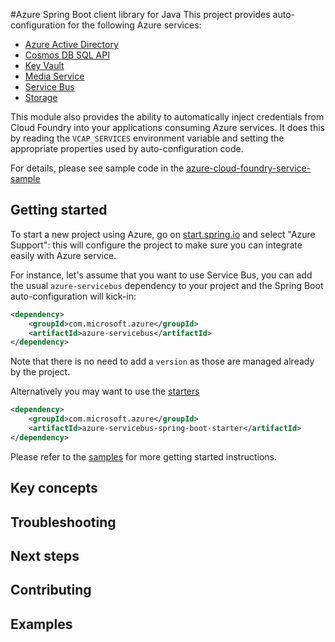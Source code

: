 #Azure Spring Boot client library for Java
This project provides auto-configuration for the following Azure services:

- [Azure Active Directory](../azure-spring-boot-starters/azure-active-directory-spring-boot-starter)
- [Cosmos DB SQL API](../azure-spring-boot-starters/azure-cosmosdb-spring-boot-starter)
- [Key Vault](../azure-spring-boot-starters/azure-keyvault-secrets-spring-boot-starter)
- [Media Service](../azure-spring-boot-starters/azure-mediaservices-spring-boot-starter)
- [Service Bus](../azure-spring-boot-starters/azure-servicebus-spring-boot-starter)
- [Storage](../azure-spring-boot-starters/azure-storage-spring-boot-starter)

This module also provides the ability to automatically inject credentials from Cloud Foundry into your
applications consuming Azure services. It does this by reading the `VCAP_SERVICES` environment
variable and setting the appropriate properties used by auto-configuration code.

For details, please see sample code in the [azure-cloud-foundry-service-sample](../azure-spring-boot-samples/azure-cloud-foundry-service-sample) 

## Getting started
To start a new project using Azure, go on [start.spring.io](https://start.spring.io) and select "Azure
Support": this will configure the project to make sure you can integrate easily with Azure service.

For instance, let's assume that you want to use Service Bus, you can add the usual `azure-servicebus`
dependency to your project and the Spring Boot auto-configuration will kick-in: 

```xml
<dependency>
    <groupId>com.microsoft.azure</groupId>
    <artifactId>azure-servicebus</artifactId>
</dependency>
```

Note that there is no need to add a `version` as those are managed already by the project.

Alternatively you may want to use the [starters](../azure-spring-boot-starters)

```xml
<dependency>
    <groupId>com.microsoft.azure</groupId>
    <artifactId>azure-servicebus-spring-boot-starter</artifactId>
</dependency>
```

Please refer to the [samples](../azure-spring-boot-samples) for more getting started instructions.
## Key concepts
## Troubleshooting
## Next steps
## Contributing
## Examples
